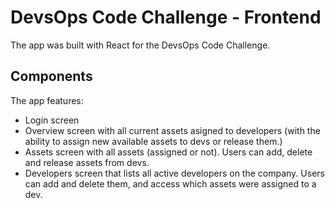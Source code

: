 # DevsOps Code Challenge - Frontend

The app was built with React for the DevsOps Code Challenge.

## Components

The app features:

- Login screen
- Overview screen with all current assets asigned to developers (with the ability to assign new available assets to devs or release them.)
- Assets screen with all assets (assigned or not). Users can add, delete and release assets from devs.
- Developers screen that lists all active developers on the company. Users can add and delete them, and access which assets were assigned to a dev.
